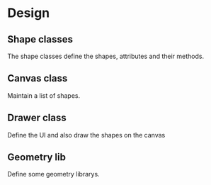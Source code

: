 # Design

## Shape classes
The shape classes define the shapes, attributes and their methods.

## Canvas class
Maintain a list of shapes.

## Drawer class
Define the UI and also draw the shapes on the canvas

## Geometry lib
Define some geometry librarys.
